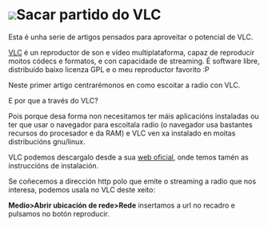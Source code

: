 # ![](/assets/cabeceira_XÑ-Jorge_Lama.png)Sacar partido do VLC	

Esta é unha serie de artigos pensados para aproveitar o potencial de VLC.

[VLC](https://www.videolan.org/) é un reproductor de son e vídeo multiplataforma, capaz de reproducir moitos códecs e formatos, e con capacidade de streaming. É software libre, distribuído baixo licenza GPL e o meu reproductor favorito :P

Neste primer artigo centrarémonos en como escoitar a radio con VLC.

E por que a través do VLC?

Pois porque desa forma non necesitamos ter máis aplicacións instaladas ou ter que usar o navegador para escoitala radio \(o navegador usa bastantes recursos do procesador e da RAM\) e VLC ven xa instalado en moitas distribucións gnu/linux.

VLC podemos descargalo desde a sua [web oficial](https://www.videolan.org/vlc/), onde temos tamén as instruccións de instalación.

Se coñecemos a dirección http polo que emite o streaming a radio que nos interesa, podemos usala no VLC deste xeito:

**Medio&gt;Abrir ubicación de rede&gt;Rede** insertamos a url no recadro e pulsamos no botón reproducir.



